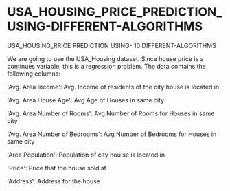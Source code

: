 # USA_HOUSING_PRICE_PREDICTION_USING-DIFFERENT-ALGORITHMS
USA_HOUSING_RRICE PREDICTION USING- 10 DIFFERENT-ALGORITHMS


We are going to use the USA_Housing dataset. Since house price is a continues variable, this is a regression problem. The data contains the following columns:

'Avg. Area Income': Avg. Income of residents of the city house is located in.

'Avg. Area House Age': Avg Age of Houses in same city

'Avg. Area Number of Rooms': Avg Number of Rooms for Houses in same city

'Avg. Area Number of Bedrooms': Avg Number of Bedrooms for Houses in same city

'Area Population': Population of city hou se is located in

'Price': Price that the house sold at

'Address': Address for the house
